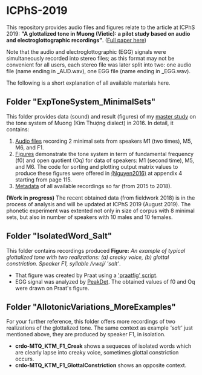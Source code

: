 # ICPhS-2019
This repository provides audio files and figures relate to the article at ICPhS 2019: **"A glottalized tone in Muong (Vietic): a pilot study based on audio and electroglottographic recordings"**. ([Full paper here](https://hal-univ-paris3.archives-ouvertes.fr/hal-02088021/document)) 

Note that the audio and electroglottographic (EGG) signals were simultaneously recorded into stereo files; as this format may not be convenient for all users, each stereo file was later split into two: one audio file (name ending in _AUD.wav), one EGG file (name ending in _EGG.wav).

The following is a short explanation of all available materials here.

## Folder "ExpToneSystem_MinimalSets"
This folder provides data (sound) and result (figures) of my [master study](https://dumas.ccsd.cnrs.fr/dumas-01405496/) on the tone system of Muong (Kim Thượng dialect) in 2016. In detail, it contains: 
1. [Audio files](ExpToneSystem_MinimalSets/Audio) recording 2 minimal sets from speakers M1 (two times), M5, M6, and F1. 
2. [Figures](ExpToneSystem_MinimalSets/Figure) demonstrate the tone system in term of fundamental frequency (f0) and open quotient (Oq) for data of speakers: M1 (second time), M5, and M6. The code for sorting and plotting output matrix values to produce these figures were offered in [(Nguyen2016)](https://dumas.ccsd.cnrs.fr/dumas-01405496/) at appendix 4 starting from page 115.
3. [Metadata](ExpToneSystem_MinimalSets/KTM_METADATA.xlsx) of all available recordings so far (from 2015 to 2018).

**(Work in progress)** The recent obtained data (from fieldwork 2018) is in the process of analysis and will be updated at ICPhS 2019 (August 2019). The phonetic experiment was extented not only in size of corpus with 8 minimal sets, but also in number of speakers with 10 males and 10 females.

## Folder "IsolatedWord_Salt"
This folder contains recordings produced **Figure:** *An example of typical glottalized tone with two realizations: (a) creaky voice, (b) glottal constriction. Speaker F1, syllable /vwɛj/ 'salt'*.  
- That figure was created by Praat using a ['praatfig' script](https://github.com/MinhChauNGUYEN/praatfig).
- EGG signal was analyzed by [PeakDet](https://github.com/alexis-michaud/egg/tree/master/peakdet_inter). The obtained values of f0 and Oq were drawn on Praat's figure. 

## Folder "AllotonicVariations_MoreExamples"
For your further reference, this folder offers more recordings of two realizations of the glottalized tone. The same context as example *'salt'* just mentioned above, they are produced by speaker F1, in isolation.
- **crdo-MTQ_KTM_F1_Creak** shows a sequeces of isolated words which are clearly lapse into creaky voice, sometimes glottal constriction occurs.
- **crdo-MTQ_KTM_F1_GlottalConstriction** shows an opposite context.
